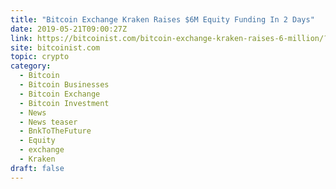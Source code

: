 ```yaml
---
title: "Bitcoin Exchange Kraken Raises $6M Equity Funding In 2 Days"
date: 2019-05-21T09:00:27Z
link: https://bitcoinist.com/bitcoin-exchange-kraken-raises-6-million/?utm_medium=RSS&utm_source=hune
site: bitcoinist.com
topic: crypto
category:
  - Bitcoin
  - Bitcoin Businesses
  - Bitcoin Exchange
  - Bitcoin Investment
  - News
  - News teaser
  - BnkToTheFuture
  - Equity
  - exchange
  - Kraken
draft: false
---
```

